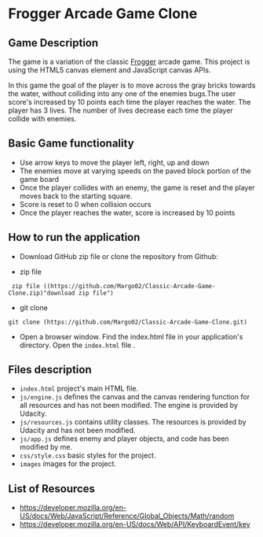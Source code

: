 # Frogger Arcade Game Clone

## Game Description
The game is a variation of the classic [Frogger](https://en.wikipedia.org/wiki/Frogger) arcade game. This project is using the HTML5 canvas element and JavaScript canvas APIs.

In this game the goal of the player is to move across the gray bricks towards the water, without colliding into any one of the enemies bugs.The user score's increased by 10 points each time the player reaches the water. The player has 3 lives. The number of lives decrease each time the player collide with enemies.  

## Basic Game functionality
- Use arrow keys to move the player left, right, up and down
- The enemies move at varying speeds on the paved block portion of the game board
- Once the player collides with an enemy, the game is reset and the player moves back to the starting square.
- Score is reset to 0 when collision occurs
- Once the player reaches the water, score is increased by 10 points

## How to run the application
- Download GitHub zip file or clone the repository from Github:
 * zip file

```
 zip file ((https://github.com/Margo02/Classic-Arcade-Game-Clone.zip)"download zip file")
```
 * git clone

```
git clone (https://github.com/Margo02/Classic-Arcade-Game-Clone.git)

```
- Open a browser window. Find the index.html file in your application's directory. Open the `index.html` file .

## Files description
* `index.html` project's main HTML file.
* `js/engine.js`  defines the canvas and the canvas rendering function for all resources and has not been modified. The engine is provided by Udacity.
* `js/resources.js` contains utility classes. The resources is provided by Udacity and has not been modified.
* `js/app.js` defines enemy and player objects, and code has been modified by me.
* `css/style.css` basic styles for the project.
* `images` images for the project.

## List of Resources
* https://developer.mozilla.org/en-US/docs/Web/JavaScript/Reference/Global_Objects/Math/random
* https://developer.mozilla.org/en-US/docs/Web/API/KeyboardEvent/key
